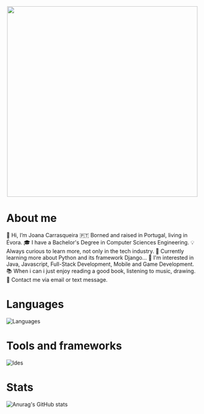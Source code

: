 <div id="header" align="center">
  <img src="https://media.giphy.com/media/Qo2dupDib32rkTY4hX/giphy.gif" width="500"/>
</div>

# About me
👋 Hi, I’m Joana Carrasqueira
🇵🇹 Borned and raised in Portugal, living in Évora.
🎓 I have a Bachelor's Degree in Computer Sciences Engineering.
💡 Always curious to learn more, not only in the tech industry.
💭 Currently learning more about Python and its framework Django...
👀 I'm interested in Java, Javascript, Full-Stack Development, Mobile and Game Development.
📚 When i can i just enjoy reading a good book, listening to music, drawing.
💬 Contact me via email or text message.

# Languages
![Languages](https://skills.thijs.gg/icons?i=c,cs,java,py,js,html,css,kotlin,postgres,markdown)

# Tools and frameworks
![Ides](https://skills.thijs.gg/icons?i=idea,vscode,linux,postman,git,maven,gradle,spring,dotnet)

# Stats
![Anurag's GitHub stats](https://github-readme-stats-sigma-five.vercel.app/api?username=jcondeco207&count_private=true&show_icons=true&theme=tokyonight)

